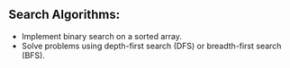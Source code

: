 ## Search Algorithms:

- Implement binary search on a sorted array.
- Solve problems using depth-first search (DFS) or breadth-first search (BFS).
